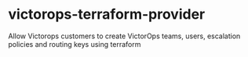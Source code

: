 # victorops-terraform-provider
Allow Victorops customers to create VictorOps teams, users, escalation policies and routing keys using terraform
